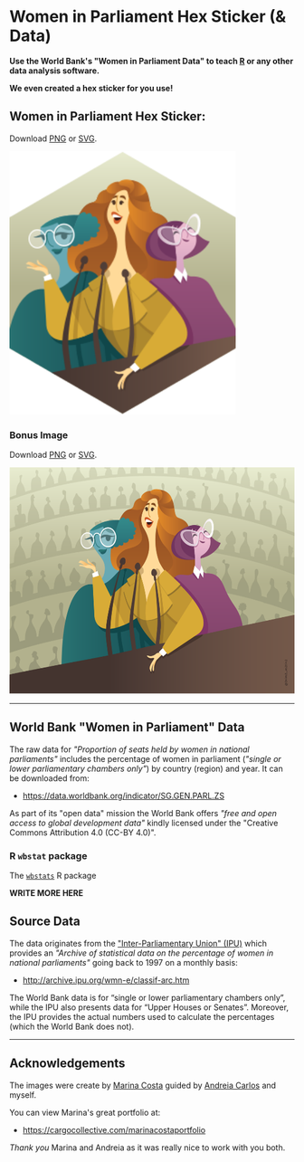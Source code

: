 # Women in Parliament Hex Sticker (& Data)

**Use the World Bank's "Women in Parliament Data" to teach [R](https://r-project.org) 
or any other data analysis software.**

**We even created a hex sticker for you use!**

## Women in Parliament Hex Sticker:

Download [PNG](https://github.com/saghirb/Women-in-Parliament-Hex-Sticker/raw/master/images/Women_in_Parliament_hex.png) or 
[SVG](https://github.com/saghirb/Women-in-Parliament-Hex-Sticker/blob/master/images/Women_in_Parliament_hex.svg).

<img src="images/Women_in_Parliament_hex.svg" alt="Women in Parliament Hex Sticker" width="400">

### Bonus Image

Download [PNG](https://github.com/saghirb/Women-in-Parliament-Hex-Sticker/raw/master/images/Women_in_Parliament_rect.png) or 
[SVG](https://github.com/saghirb/Women-in-Parliament-Hex-Sticker/blob/master/images/Women_in_Parliament_rect.svg).

<img src="images/Women_in_Parliament_rect.svg" alt="Women in Parliament Hex Sticker" height="400">

---

## World Bank "Women in Parliament" Data

The raw data for *"Proportion of seats held by women in national parliaments"* 
includes the percentage of women in parliament (_"single or lower parliamentary chambers 
only"_) by country (region) and year. It can be downloaded from:

- https://data.worldbank.org/indicator/SG.GEN.PARL.ZS 

As part of its "open data" mission the World Bank offers _"free and open access 
to global development data"_ kindly licensed under the "Creative Commons Attribution 
4.0 (CC-BY 4.0)".

### R `wbstat` package

The [`wbstats`](https://cran.r-project.org/web/packages/wbstats/) R package

**WRITE MORE HERE**


## Source Data

The data originates from the ["Inter-Parliamentary Union" (IPU)](https://www.ipu.org/)
which provides an *_"Archive of statistical data on the percentage of women in 
national parliaments"_* going back to 1997 on a monthly basis:

- http://archive.ipu.org/wmn-e/classif-arc.htm

The World Bank data is for “single or lower parliamentary chambers only”, while 
the IPU also presents data for “Upper Houses or Senates”. Moreover, the IPU provides 
the actual numbers used to calculate the percentages (which the World Bank does not).

---

## Acknowledgements

The images were create by [Marina Costa](https://cargocollective.com/marinacostaportfolio) 
guided by [Andreia Carlos](https://github.com/agrou) and myself. 

You can view Marina's great portfolio at:

+ https://cargocollective.com/marinacostaportfolio

*Thank you* Marina and Andreia as it was really nice to work with you both.

